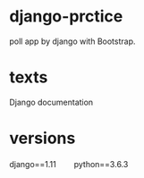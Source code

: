 # django-prctice
poll app by django with Bootstrap.

# texts
Django documentation

# versions
django==1.11　　
python==3.6.3
